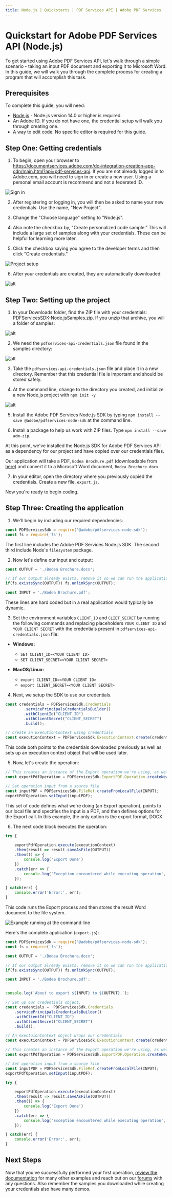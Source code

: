 ```yaml
---
title: Node.js | Quickstarts | PDF Services API | Adobe PDF Services
---
```


# Quickstart for Adobe PDF Services API (Node.js)

To get started using Adobe PDF Services API, let's walk through a simple scenario - taking an input PDF document and exporting it to Microsoft Word. In this guide, we will walk you through the complete process for creating a program that will accomplish this task. 

## Prerequisites

To complete this guide, you will need:

* [Node.js](https://nodejs.org) - Node.js version 14.0 or higher is required. 
* An Adobe ID. If you do not have one, the credential setup will walk you through creating one.
* A way to edit code. No specific editor is required for this guide.

## Step One: Getting credentials

1) To begin, open your browser to <https://documentservices.adobe.com/dc-integration-creation-app-cdn/main.html?api=pdf-services-api>. If you are not already logged in to Adobe.com, you will need to sign in or create a new user. Using a personal email account is recommend and not a federated ID.

![Sign in](./shot1.png)

2) After registering or logging in, you will then be asked to name your new credentials. Use the name, "New Project". 

3) Change the "Choose language" setting to "Node.js". 

4) Also note the checkbox by, "Create personalized code sample." This will include a large set of samples along with your credentials. These can be helpful for learning more later. 

5) Click the checkbox saying you agree to the developer terms and then click "Create credentials."

![Project setup](./shot2_new.png)

6) After your credentials are created, they are automatically downloaded:

![alt](./shot3_new.png)

## Step Two: Setting up the project

1) In your Downloads folder, find the ZIP file with your credentials: PDFServicesSDK-Node.jsSamples.zip. If you unzip that archive, you will a folder of samples:

![alt](./shot5_new.png)

2) We need the `pdfservices-api-credentials.json` file found in the samples directory:

![alt](./shot6_new.png)

<InlineAlert slots="text" />

3) Take the `pdfservices-api-credentials.json` file and place it in a new directory. Remember that this credential file is important and should be stored safely.

4) At the command line, change to the directory you created, and initialize a new Node.js project with `npm init -y`

![alt](shot7.png)

5) Install the Adobe PDF Services Node.js SDK by typing `npm install --save @adobe/pdfservices-node-sdk` at the command line.

6) Install a package to help us work with ZIP files. Type `npm install --save adm-zip`.

At this point, we've installed the Node.js SDK for Adobe PDF Services API as a dependency for our project and have copied over our credentials files. 

Our application will take a PDF, `Bodea Brochure.pdf` (downloadable from <a href="https://documentcloud.adobe.com/view-sdk-demo/PDFs/Bodea Brochure.pdf">here</a>) and convert it to a Microsoft Word document, `Bodea Brochure.docx`.

7) In your editor, open the directory where you previously copied the credentials. Create a new file, `export.js`.

Now you're ready to begin coding.

## Step Three: Creating the application

1) We'll begin by including our required dependencies:

```js
const PDFServicesSdk = require('@adobe/pdfservices-node-sdk');
const fs = require('fs');
```

The first line includes the Adobe PDF Services Node.js SDK. The second third include Node's `filesystem` package. 

2) Now let's define our input and output:

```js
const OUTPUT = './Bodea Brochure.docx';

// If our output already exists, remove it so we can run the application again.
if(fs.existsSync(OUTPUT)) fs.unlinkSync(OUTPUT);

const INPUT = './Bodea Brochure.pdf';
```

These lines are hard coded but in a real application would typically be dynamic.

3) Set the environment variables `CLIENT_ID` and `CLIET_SECRET` by running the following commands and replacing placeholders `YOUR CLIENT ID` and `YOUR CLIENT SECRET` with the credentials present in `pdfservices-api-credentials.json` file:
- **Windows:**
    - `SET CLIENT_ID=<YOUR CLIENT ID>`
    - `SET CLIENT_SECRET=<YOUR CLIENT SECRET>`

- **MacOS/Linux:**
    - `export CLIENT_ID=<YOUR CLIENT ID>`
    - `export CLIENT_SECRET=<YOUR CLIENT SECRET>`

4) Next, we setup the SDK to use our credentials.

```js
const credentials = PDFServicesSdk.Credentials
        .servicePrincipalsCredentialsBuilder()
        .withClientId("CLIENT_ID")
        .withClientSecret("CLIENT_SECRET")
		.build();

// Create an ExecutionContext using credentials
const executionContext = PDFServicesSdk.ExecutionContext.create(credentials);
```

This code both points to the credentials downloaded previously as well as sets up an execution context object that will be used later.

5) Now, let's create the operation:

```js
// This creates an instance of the Export operation we're using, as well as specifying output type (DOCX)
const exportPdfOperation = PDFServicesSdk.ExportPDF.Operation.createNew(PDFServicesSdk.ExportPDF.SupportedTargetFormats.DOCX);

// Set operation input from a source file
const inputPDF = PDFServicesSdk.FileRef.createFromLocalFile(INPUT);
exportPdfOperation.setInput(inputPDF);
```

This set of code defines what we're doing (an Export operation), points to our local file and specifies the input is a PDF, and then defines options for the Export call. In this example, the only option is the export format, DOCX.

6) The next code block executes the operation:

```js
try {

	exportPdfOperation.execute(executionContext)
	.then(result => result.saveAsFile(OUTPUT))
	.then(() => {
		console.log('Export Done')
	})
	.catch(err => {
		console.log('Exception encountered while executing operation', err);
	});

} catch(err) {
	console.error('Error:', err);
}
```

This code runs the Export process and then stores the result Word document to the file system. 

![Example running at the command line](./shot9.png)

Here's the complete application (`export.js`):

```js
const PDFServicesSdk = require('@adobe/pdfservices-node-sdk');
const fs = require('fs');

const OUTPUT = './Bodea Brochure.docx';

// If our output already exists, remove it so we can run the application again.
if(fs.existsSync(OUTPUT)) fs.unlinkSync(OUTPUT);

const INPUT = './Bodea Brochure.pdf';


console.log(`About to export ${INPUT} to ${OUTPUT}.`);

// Set up our credentials object.
const credentials =  PDFServicesSdk.Credentials
    .servicePrincipalsCredentialsBuilder()
    .withClientId("CLIENT_ID")
    .withClientSecret("CLIENT_SECRET")
	.build();

// An exectuionContext object wraps our credentials
const executionContext = PDFServicesSdk.ExecutionContext.create(credentials);

// This creates an instance of the Export operation we're using, as well as specifying output type (DOCX)
const exportPdfOperation = PDFServicesSdk.ExportPDF.Operation.createNew(PDFServicesSdk.ExportPDF.SupportedTargetFormats.DOCX);

// Set operation input from a source file
const inputPDF = PDFServicesSdk.FileRef.createFromLocalFile(INPUT);
exportPdfOperation.setInput(inputPDF);

try {

	exportPdfOperation.execute(executionContext)
	.then(result => result.saveAsFile(OUTPUT))
	.then(() => {
		console.log('Export Done')
	})
	.catch(err => {
		console.log('Exception encountered while executing operation', err);
	});

} catch(err) {
	console.error('Error:', err);
}
```

## Next Steps

Now that you've successfully performed your first operation, [review the documentation](https://developer.adobe.com/document-services/docs/overview/pdf-services-api/) for many other examples and reach out on our [forums](https://community.adobe.com/t5/document-services-apis/ct-p/ct-Document-Cloud-SDK) with any questions. Also remember the samples you downloaded while creating your credentials also have many demos.
